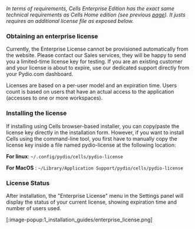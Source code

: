 _In terms of requirements, Cells Enterprise Edition has the exact same technical requirements as Cells Home edition (see previous [page](/en/docs/cells/v1/requirements)). It justs requires an additional license file as exposed below._

### Obtaining an enterprise license

Currently, the Enterprise License cannot be provisioned automatically from the website. Please contact our Sales services, they will be happy to send you a limited-time license key for testing. If you are an existing customer and your license is about to expire, use our dedicated support directly from your Pydio.com dashboard.

Licenses are based on a per-user model and an expiration time. Users count is based on users that have an actual access to the application (accesses to one or more workspaces).

### Installing the license

If installing using Cells browser-based installer, you can copy/paste the license key directly in the installation form. However, if you want to install Cells using the command-line tool, you first have to manually copy the license key inside a file named pydio-license at the following location:

**For linux**: `~/.config/pydio/cells/pydio-license`

**For MacOS** : `~/Library/Application Support/pydio/cells/pydio-license`

### License Status

After installation, the "Enterprise License" menu in the Settings panel will display the status of your current license, showing expiration time and number of users used.

[:image-popup:1_installation_guides/enterprise_license.png]